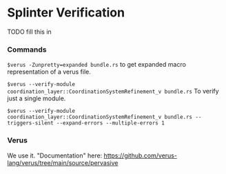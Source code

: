 # Splinter Verification 

TODO fill this in

### Commands

`$verus -Zunpretty=expanded bundle.rs` to get expanded macro representation of a verus file.

`$verus --verify-module coordination_layer::CoordinationSystemRefinement_v bundle.rs`
To verify just a single module.

`$verus --verify-module coordination_layer::CoordinationSystemRefinement_v bundle.rs --triggers-silent --expand-errors --multiple-errors 1`

### Verus

We use it. "Documentation" here: https://github.com/verus-lang/verus/tree/main/source/pervasive

